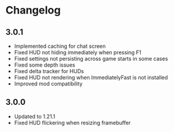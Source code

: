 # Changelog

## 3.0.1

- Implemented caching for chat screen
- Fixed HUD not hiding immediately when pressing F1
- Fixed settings not persisting across game starts in some cases
- Fixed some depth issues
- Fixed delta tracker for HUDs
- Fixed HUD not rendering when ImmediatelyFast is not installed
- Improved mod compatibility

## 3.0.0

- Updated to 1.21.1
- Fixed HUD flickering when resizing framebuffer